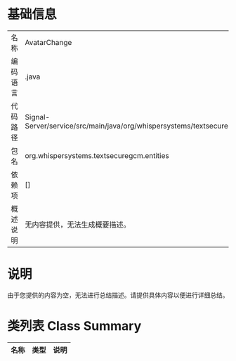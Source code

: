 # 基础信息

|      |      |
|------|------|
| 名称 | AvatarChange |
| 编码语言 | .java |
| 代码路径 | Signal-Server/service/src/main/java/org/whispersystems/textsecuregcm/entities/AvatarChange.java |
| 包名 | org.whispersystems.textsecuregcm.entities |
| 依赖项 | [] |
| 概述说明 | 无内容提供，无法生成概要描述。 |

# 说明

由于您提供的内容为空，无法进行总结描述。请提供具体内容以便进行详细总结。

# 类列表 Class Summary

| 名称   | 类型  | 说明 |
|-------|------|-------------|





